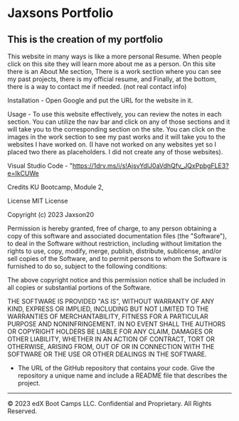 # Jaxsons Portfolio

## This is the creation of my portfolio

This website in many ways is like a more personal Resume. When people click on this site they will learn more about me as a person. On this site there is an About Me section, There is a work section where you can see my past projects, there is my official resume, and Finally, at the bottom, there is a way to contact me if needed. (not real contact info) 

Installation - Open Google and put the URL for the website in it.

Usage - To use this website effectively, you can review the notes in each section. You can utilize the nav bar and click on any of those sections and it will take you to the corresponding section on the site. You can click on the images in the work section to see my past works and it will take you to the websites I have worked on. (I have not worked on any websites yet so I placed two there as placeholders. I did not create any of those websites).

Visual Studio Code - "https://1drv.ms/i/s!AjsvYdlJ0aVdhQfv_JQxPpbgFLE3?e=IkCUWe

Credits KU Bootcamp, Module 2,

License MIT License

Copyright (c) 2023 Jaxson20

Permission is hereby granted, free of charge, to any person obtaining a copy of this software and associated documentation files (the "Software"), to deal in the Software without restriction, including without limitation the rights to use, copy, modify, merge, publish, distribute, sublicense, and/or sell copies of the Software, and to permit persons to whom the Software is furnished to do so, subject to the following conditions:

The above copyright notice and this permission notice shall be included in all copies or substantial portions of the Software.

THE SOFTWARE IS PROVIDED "AS IS", WITHOUT WARRANTY OF ANY KIND, EXPRESS OR IMPLIED, INCLUDING BUT NOT LIMITED TO THE WARRANTIES OF MERCHANTABILITY, FITNESS FOR A PARTICULAR PURPOSE AND NONINFRINGEMENT. IN NO EVENT SHALL THE AUTHORS OR COPYRIGHT HOLDERS BE LIABLE FOR ANY CLAIM, DAMAGES OR OTHER LIABILITY, WHETHER IN AN ACTION OF CONTRACT, TORT OR OTHERWISE, ARISING FROM, OUT OF OR IN CONNECTION WITH THE SOFTWARE OR THE USE OR OTHER DEALINGS IN THE SOFTWARE.

* The URL of the GitHub repository that contains your code. Give the repository a unique name and include a README file that describes the project.

- - -
© 2023 edX Boot Camps LLC. Confidential and Proprietary. All Rights Reserved.
